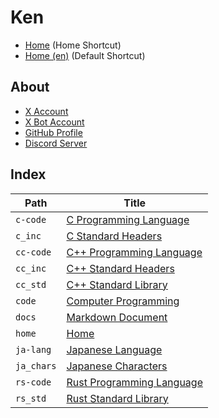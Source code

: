 
# Ken

- [Home](<./home/README.md>) (Home Shortcut)
- [Home (en)](<./home/en.md>) (Default Shortcut)

## About

- [X Account](https://x.com/ken_dono_)
- [X Bot Account](https://x.com/ken_auto_)
- [GitHub Profile](https://github.com/kendono)
- [Discord Server](https://discord.gg/jhJ64HDRSX)

## Index

| Path       | Title                                              |
| ---------- | -------------------------------------------------- |
| `c-code`   | [C Programming Language](<./c-code/README.md>)     |
| `c_inc`    | [C Standard Headers](<./c_inc/README.md>)          |
| `cc-code`  | [C++ Programming Language](<./cc-code/README.md>)  |
| `cc_inc`   | [C++ Standard Headers](<./cc_inc/README.md>)       |
| `cc_std`   | [C++ Standard Library](<./cc_std/README.md>)       |
| `code`     | [Computer Programming](<./code/README.md>)         |
| `docs`     | [Markdown Document](<./docs/README.md>)            |
| `home`     | [Home](<./home/README.md>)                         |
| `ja-lang`  | [Japanese Language](<./ja-lang/README.md>)         |
| `ja_chars` | [Japanese Characters](<./ja_chars/README.md>)      |
| `rs-code`  | [Rust Programming Language](<./rs-code/README.md>) |
| `rs_std`   | [Rust Standard Library](<./rs_std/README.md>)      |
